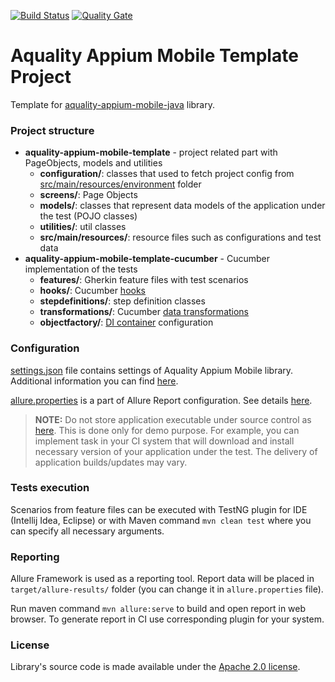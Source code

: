 [![Build Status](https://dev.azure.com/aquality-automation/aquality-automation/_apis/build/status/aquality-automation.aquality-appium-mobile-java-template?branchName=master)](https://dev.azure.com/aquality-automation/aquality-automation/_build/latest?definitionId=11&branchName=master)
[![Quality Gate](https://sonarcloud.io/api/project_badges/measure?project=aquality-automation_aquality-appium-mobile-java-template&metric=alert_status)](https://sonarcloud.io/dashboard?id=aquality-automation_aquality-appium-mobile-java-template)

# Aquality Appium Mobile Template Project
Template for [aquality-appium-mobile-java](https://github.com/aquality-automation/aquality-appium-mobile-java) library.

### Project structure
- **aquality-appium-mobile-template** - project related part with PageObjects, models and utilities
  - **configuration/**: classes that used to fetch project config from [src/main/resources/environment](https://github.com/aquality-automation/aquality-appium-mobile-java-template/blob/master/aquality-appium-mobile-template/src/main/resources/environment) folder
  - **screens/**: Page Objects
  - **models/**: classes that represent data models of the application under the test (POJO classes)
  - **utilities/**: util classes
  - **src/main/resources/**: resource files such as configurations and test data
- **aquality-appium-mobile-template-cucumber** - Cucumber implementation of the tests
  - **features/**: Gherkin feature files with test scenarios
  - **hooks/**: Cucumber [hooks](https://specflow.org/documentation/Hooks/)
  - **stepdefinitions/**: step definition classes
  - **transformations/**: Cucumber [data transformations](https://cucumber.io/docs/cucumber/configuration/)
  - **objectfactory/**: [DI container](https://cucumber.io/docs/cucumber/state/#how-to-use-di) configuration

### Configuration
[settings.json](https://github.com/aquality-automation/aquality-appium-mobile-java-template/blob/master/aquality-appium-mobile-template/src/main/resources/settings.json) file contains settings of Aquality Appium Mobile library. Additional information you can find [here](https://github.com/aquality-automation/aquality-selenium-java/wiki/Overview-(English)).

[allure.properties](https://github.com/aquality-automation/aquality-appium-mobile-java-template/blob/master/aquality-appium-mobile-template/src/main/resources/allure.properties) is a part of Allure Report configuration. See details [here](https://docs.qameta.io/allure/). 

> **NOTE:**
> Do not store application executable under source control as [here](https://github.com/aquality-automation/aquality-appium-mobile-java-template/blob/master/aquality-appium-mobile-template-cucumber/src/test/resources/applications).
> This is done only for demo purpose. For example, you can implement task in your CI system that will download and install necessary version of your application under the test. The delivery of application builds/updates may vary.

### Tests execution
Scenarios from feature files can be executed with TestNG plugin for IDE (Intellij Idea, Eclipse)
or with Maven command ```mvn clean test``` where you can specify all necessary arguments.

### Reporting 
Allure Framework is used as a reporting tool. Report data will be placed in ```target/allure-results/``` folder (you can change it in ```allure.properties``` file).

Run maven command ```mvn allure:serve``` to build and open report in web browser. To generate report in CI use corresponding plugin for your system.

### License
Library's source code is made available under the [Apache 2.0 license](https://github.com/aquality-automation/aquality-appium-mobile-java-template/blob/master/LICENSE).